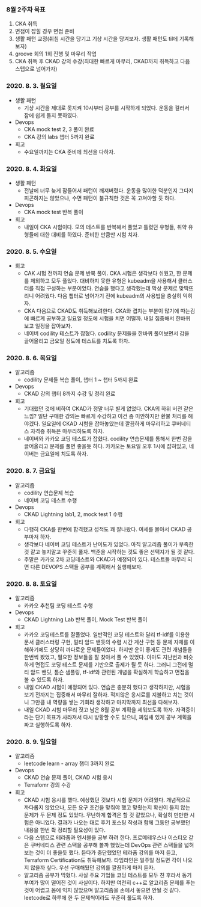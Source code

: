 ### 8월 2주차 목표
1. CKA 취득
2. 면접이 잡힐 경우 면접 준비
3. 생활 패턴 교정(취침 시간을 당기고 기상 시간을 당겨보자. 생활 패턴도 til에 기록해보자)
4. groove 회의 1회 진행 및 마무리 작업
5. CKA 취득 후 CKAD 강의 수강(최대한 빠르게 마무리, CKAD까지 취득하고 다음 스텝으로 넘어가자)

### 2020. 8. 3. 월요일
- 생활 패턴
  - 기상 시간을 제대로 못지켜 10시부터 공부를 시작하게 되었다. 운동을 걸러서 잠에 쉽게 들지 못하였다.
- Devops
  - CKA mock test 2, 3 풀이 완료
  - CKA 강의 labs 챕터 5까지 완료
- 회고
  - 수요일까지는 CKA 준비에 최선을 다하자.

### 2020. 8. 4. 화요일
- 생활 패턴
  - 전날에 너무 늦게 잠들어서 패턴이 깨져버렸다. 운동을 많이한 덕분인지 그다지 피곤하지는 않았으나, 수면 패턴이 불규칙한 것은 꼭 고쳐야할 듯 하다.
- Devops
  - CKA mock test 반복 풀이
- 회고
  - 내일이 CKA 시험이다. 모의 테스트를 반복해서 풀었고 틀렸던 유형들, 취약 유형들에 대한 대비를 하였다. 준비한 만큼만 시험 치자.

### 2020. 8. 5. 수요일
- 회고
  - CAK 시험 전까지 연습 문제 반복 풀이. CKA 시험은 생각보다 쉬웠고, 한 문제를 제외하고 모두 풀었다. 대비하지 못한 유형은 kubeadm을 사용해서 클러스터를 직접 구성하는 부분이었다. 연습을 했다고 생각했는데 막상 문제로 맞딱뜨리니 어려웠다. 다음 챕터로 넘어가기 전에 kubeadm의 사용법을 충실히 익히자.
  - CKA 다음으로 CKAD도 취득해보려한다. CKA와 겹치는 부분이 많기에 따는김에 빠르게 공부하고 일요일 정도에 시험을 치면 어떨까. 내일 집중해서 한바퀴 보고 일정을 잡아보자.
  - 네이버 codility 테스트가 잡혔다. codility 문제들을 한바퀴 풀어보면서 감을 끌어올리고 금요일 정도에 테스트를 치도록 하자.

### 2020. 8. 6. 목요일
- 알고리즘
  - codility 문제들 복습 풀이, 챕터 1 ~ 챕터 5까지 완료
- Devops
  - CKAD 강의 챕터 8까지 수강 및 정리 완료
- 회고
  - 기대했던 것에 비하여 CKAD가 정말 너무 별게 없었다. CKA의 하위 버전 같은 느낌? 일단 구매한 강의는 빠르게 수강하고 이건 좀 미안하지만 환불 처리를 해야겠다. 일요일에 CKAD 시험을 잡아놓았는데 깔끔하게 마무리하고 쿠버네티스 자격증 취득은 마무리하도록 하자.
  - 네이버와 카카오 코딩 테스트가 잡혔다. codility 연습문제를 통해서 한번 감을 끌어올리고 문제를 풀면 좋을듯 하다. 카카오는 토요일 오후 1시에 잡혀있고, 네이버는 금요일에 치도록 하자.

### 2020. 8. 7. 금요일
- 알고리즘
  - codility 연습문제 복습
  - 네이버 코딩 테스트 수행
- Devops
  - CKAD Lightning lab1, 2, mock test 1 수행
- 회고
  - 다행히 CKA를 한번에 합격했고 성적도 꽤 잘나왔다. 여세를 몰아서 CKAD 공부마저 하자.
  - 생각보다 네이버 코딩 테스트가 난이도가 있었다. 아직 알고리즘 풀이가 부족한 것 같고 놓지말고 꾸준히 풀자. 백준을 시작하는 것도 좋은 선택지가 될 것 같다.
  - 주말은 카카오 2차 코딩테스트와 CKAD가 예정되어 있다. 테스트들 마무리 되면 다른 DEVOPS 스택들 공부를 계획해서 실행해보자.

### 2020. 8. 8. 토요일
- 알고리즘
  - 카카오 추천팀 코딩 테스트 수행
- Devops
  - CKAD Lightning Lab 반복 풀이, Mock Test 반복 풀이
- 회고
  - 카카오 코딩테스트를 잘풀었다. 일반적인 코딩 테스트와 달리 tf-idf를 이용한 문서 클러스터링 구현, 멀티 암드 밴듯의 수렴 시간 계산 구현 등 문제 자체를 이해하기에도 상당히 까다로운 문제들이었다. 하지만 운이 좋게도 관련 개념들을 한번씩 봤었고, 필요한 정보들을 잘 찾아서 풀 수 있었다. 아마도 지난번과 비슷하게 면접도 코딩 테스트 문제를 기반으로 출제가 될 듯 하다. 그러니 그전에 멀티 암드 밴딧, 톰슨 샘플링, tf-idf와 관련된 개념을 확실하게 학습하고 면접을 볼 수 있도록 하자.
  - 내일 CKAD 시험이 예정되어 있다. 연습은 충분히 했다고 생각하지만, 시험을 보기 전까지는 집중해서 마무리 잘하자. 적지않은 응시료를 지불하고 치는 것이니 그만큼 내 역량을 쌓는 기회라 생각하고 마지막까지 최선을 다해보자.
  - 내일 CKAD 시험 마무리 짓고 남은 8월 공부 계획을 세워보도록 하자. 자격증이라는 단기 목표가 사라져서 다시 방황할 수도 있으니, 짜임새 있게 공부 계획을 짜고 실행하도록 하자.

### 2020. 8. 9. 일요일
- 알고리즘
  - leetcode learn - array 챕터 3까지 완료
- Devops
  - CKAD 연습 문제 풀이, CKAD 시험 응시
  - Terrafomr 강의 수강
- 회고
  - CKAD 시험 응시를 했다. 예상했던 것보다 시험 문제가 어려웠다. 개념적으로 까다롭지 않았으나, 모든 요구 조건을 맞춰야 했고 맞췄는지 확신이 들지 않는 문제가 두 문제 정도 있었다. 무난하게 합격은 할 것 같았으나, 확실히 만만한 시험은 아니었다. 결과가 나오는 대로 후기 포스팅 작성과 함께 그동안 공부했던 내용을 한번 쫙 정리할 필요성이 있다.
  - 다음 스텝으로 테라폼과 엔서블을 공부 하려 한다. 프로메테우스나 이스티오 같은 쿠버네티스 관련 스택을 공부해 볼까 했었는데 DevOps 관련 스택들을 넓혀보는 것이 더 좋을듯 했다. 듣다가 중단했었던 테라폼 강의를 마저 듣고, Terraform Certification도 취득해보자. 타임라인은 일주일 정도면 각이 나오지 않을까 싶다. 우선 구매해뒀던 강의를 깔끔하게 마저 듣자.
  - 알고리즘 공부가 막혔다. 사실 주요 기업들 코딩 테스트를 모두 친 후라서 동기부여가 많이 떨어진 것이 사실이다. 하지만 여전히 c++로 알고리즘 문제를 푸는 것이 어렵고 몸에 익지 않았으며 알고리즘을 손에서 놓으면 안될 것 같다. leetcode로 하루에 한 두 문제씩이라도 꾸준히 풀도록 하자.
